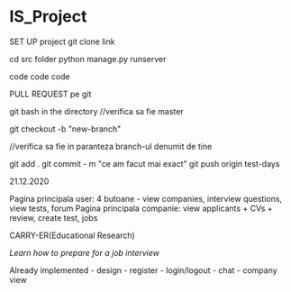 # IS_Project

SET UP project
git clone link

cd src folder
python manage.py runserver

code code code

PULL REQUEST pe git

git bash in the directory //verifica sa fie master

git checkout -b "new-branch"

//verifica sa fie in paranteza branch-ul denumit de tine

git add .
git commit - m "ce am facut mai exact"
git push origin test-days


21.12.2020

Pagina principala user: 4 butoane - view companies, interview questions, view tests, forum
Pagina principala companie: view applicants + CVs + review, create test, jobs 


CARRY-ER(Educational Research) 

*Learn how to prepare for a job interview*

Already implemented - design 
                    - register
                    - login/logout
                    - chat
                    - company view
             
